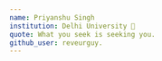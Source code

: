 ```yaml
---
name: Priyanshu Singh
institution: Delhi University 🚩 
quote: What you seek is seeking you.
github_user: reveurguy.
---
```

